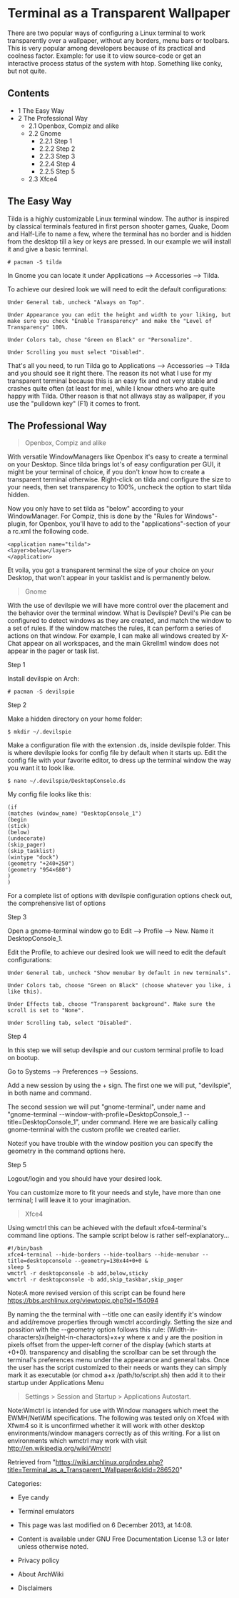 Terminal as a Transparent Wallpaper
===================================

There are two popular ways of configuring a Linux terminal to work
transparently over a wallpaper, without any borders, menu bars or
toolbars. This is very popular among developers because of its practical
and coolness factor. Example: for use it to view source-code or get an
interactive process status of the system with htop. Something like
conky, but not quite.

Contents
--------

-   1 The Easy Way
-   2 The Professional Way
    -   2.1 Openbox, Compiz and alike
    -   2.2 Gnome
        -   2.2.1 Step 1
        -   2.2.2 Step 2
        -   2.2.3 Step 3
        -   2.2.4 Step 4
        -   2.2.5 Step 5
    -   2.3 Xfce4

The Easy Way
------------

Tilda is a highly customizable Linux terminal window. The author is
inspired by classical terminals featured in first person shooter games,
Quake, Doom and Half-Life to name a few, where the terminal has no
border and is hidden from the desktop till a key or keys are pressed. In
our example we will install it and give a basic terminal.

    # pacman -S tilda

In Gnome you can locate it under Applications –> Accessories –> Tilda.

To achieve our desired look we will need to edit the default
configurations:

    Under General tab, uncheck "Always on Top".

    Under Appearance you can edit the height and width to your liking, but make sure you check "Enable Transparency" and make the "Level of Transparency" 100%.

    Under Colors tab, chose "Green on Black" or "Personalize".
     
    Under Scrolling you must select "Disabled".

That's all you need, to run Tilda go to Applications –> Accessories –>
Tilda and you should see it right there. The reason its not what I use
for my transparent terminal because this is an easy fix and not very
stable and crashes quite often (at least for me), while I know others
who are quite happy with Tilda. Other reason is that not allways stay as
wallpaper, if you use the "pulldown key" (F1) it comes to front.

The Professional Way
--------------------

> Openbox, Compiz and alike

With versatile WindowManagers like Openbox it's easy to create a
terminal on your Desktop. Since tilda brings lot's of easy configuration
per GUI, it might be your terminal of choice, if you don't know how to
create a transparent terminal otherwise. Right-click on tilda and
configure the size to your needs, then set transparency to 100%, uncheck
the option to start tilda hidden.

Now you only have to set tilda as "below" according to your
WindowManager. For Compiz, this is done by the "Rules for
Windows"-plugin, for Openbox, you'll have to add to the
"applications"-section of your a rc.xml the following code.

    <application name="tilda">
    <layer>below</layer>
    </application>

Et voila, you got a transparent terminal the size of your choice on your
Desktop, that won't appear in your tasklist and is permanently below.

> Gnome

With the use of devilspie we will have more control over the placement
and the behavior over the terminal window. What is Devilspie? Devil's
Pie can be configured to detect windows as they are created, and match
the window to a set of rules. If the window matches the rules, it can
perform a series of actions on that window. For example, I can make all
windows created by X-Chat appear on all workspaces, and the main
Gkrellm1 window does not appear in the pager or task list.

Step 1

Install devilspie on Arch:

    # pacman -S devilspie

Step 2

Make a hidden directory on your home folder:

    $ mkdir ~/.devilspie

Make a configuration file with the extension .ds, inside devilspie
folder. This is where devilspie looks for config file by default when it
starts up. Edit the config file with your favorite editor, to dress up
the terminal window the way you want it to look like.

    $ nano ~/.devilspie/DesktopConsole.ds

My config file looks like this:

    (if
    (matches (window_name) "DesktopConsole_1")
    (begin
    (stick)
    (below)
    (undecorate)
    (skip_pager)
    (skip_tasklist)
    (wintype "dock")
    (geometry "+240+250")
    (geometry "954×680")
    )
    )

For a complete list of options with devilspie configuration options
check out, the comprehensive list of options

Step 3

Open a gnome-terminal window go to Edit –> Profile –> New. Name it
DesktopConsole_1.

Edit the Profile, to achieve our desired look we will need to edit the
default configurations:

    Under General tab, uncheck "Show menubar by default in new terminals".

    Under Colors tab, choose "Green on Black" (choose whatever you like, i like this).

    Under Effects tab, choose "Transparent background". Make sure the scroll is set to "None".

    Under Scrolling tab, select "Disabled".

Step 4

In this step we will setup devilspie and our custom terminal profile to
load on bootup.

Go to Systems –> Preferences –> Sessions.

Add a new session by using the + sign. The first one we will put,
"devilspie", in both name and command.

The second session we will put "gnome-terminal", under name and
"gnome-terminal --window-with-profile=DesktopConsole_1
--title=DesktopConsole_1", under command. Here we are basically calling
gnome-terminal with the custom profile we created earlier.

Note:if you have trouble with the window position you can specify the
geometry in the command options here.

Step 5

Logout/login and you should have your desired look.

You can customize more to fit your needs and style, have more than one
terminal; I will leave it to your imagination.

> Xfce4

Using wmctrl this can be achieved with the default xfce4-terminal's
command line options. The sample script below is rather
self-explanatory...

    #!/bin/bash
    xfce4-terminal --hide-borders --hide-toolbars --hide-menubar --title=desktopconsole --geometry=130x44+0+0 &
    sleep 5
    wmctrl -r desktopconsole -b add,below,sticky
    wmctrl -r desktopconsole -b add,skip_taskbar,skip_pager

Note:A more revised version of this script can be found here
https://bbs.archlinux.org/viewtopic.php?id=154094

By naming the the terminal with --title one can easily identify it's
window and add/remove properties through wmctrl accordingly. Setting the
size and possition with the --geometry option follows this rule:
(Width-in-characters)x(height-in-charactors)+x+y where x and y are the
position in pixels offset from the upper-left corner of the display
(which starts at +0+0). transparency and disabling the scrollbar can be
set through the terminal's preferences menu under the appearance and
general tabs. Once the user has the script customized to their needs or
wants they can simply mark it as executable (or chmod a+x
/path/to/script.sh) then add it to their startup under Applications Menu
> Settings > Session and Startup > Applications Autostart.

Note:Wmctrl is intended for use with Window managers which meet the
EWMH/NetWM specifications. The following was tested only on Xfce4 with
Xfwm4 so it is unconfirmed whether it will work with other desktop
environments/window managers correctly as of this writing. For a list on
environments which wmctrl may work with visit
http://en.wikipedia.org/wiki/Wmctrl

Retrieved from
"https://wiki.archlinux.org/index.php?title=Terminal_as_a_Transparent_Wallpaper&oldid=286520"

Categories:

-   Eye candy
-   Terminal emulators

-   This page was last modified on 6 December 2013, at 14:08.
-   Content is available under GNU Free Documentation License 1.3 or
    later unless otherwise noted.
-   Privacy policy
-   About ArchWiki
-   Disclaimers
